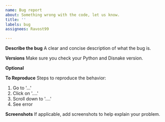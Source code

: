 ```yaml
---
name: Bug report
about: Something wrong with the code, let us know.
title: ''
labels: bug
assignees: Ravost99

---
```


**Describe the bug**
A clear and concise description of what the bug is.

**Versions**
Make sure you check your Python and Disnake version.

**Optional**

**To Reproduce**
Steps to reproduce the behavior:
1. Go to '...'
2. Click on '....'
3. Scroll down to '....'
4. See error

**Screenshots**
If applicable, add screenshots to help explain your problem.
